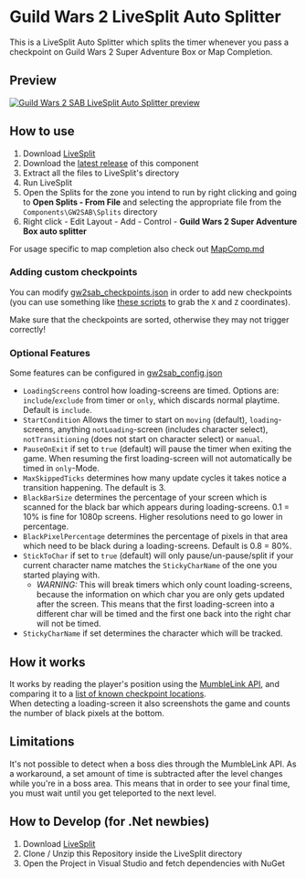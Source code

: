 ﻿# Guild Wars 2 LiveSplit Auto Splitter

This is a LiveSplit Auto Splitter which splits the timer whenever you pass a checkpoint on Guild Wars 2 Super Adventure Box or Map Completion.

## Preview
[![Guild Wars 2 SAB LiveSplit Auto Splitter preview](https://img.youtube.com/vi/NjD6sSjyNsU/0.jpg)](https://www.youtube.com/watch?v=NjD6sSjyNsU)

## How to use
1. Download [LiveSplit](https://livesplit.org/downloads)
2. Download the [latest release](https://github.com/Atlan-G/guildwars2-sab-autosplit/releases) of this component
3. Extract all the files to LiveSplit's directory
4. Run LiveSplit
5. Open the Splits for the zone you intend to run by right clicking and going to **Open Splits - From File** and selecting the appropriate file from the `Components\GW2SAB\Splits` directory
6. Right click - Edit Layout - Add - Control - **Guild Wars 2 Super Adventure Box auto splitter**

For usage specific to map completion also check out [MapComp.md](https://github.com/Atlan-G/guildwars2-sab-autosplit/blob/main/MapComp.md)

### Adding custom checkpoints
You can modify [gw2sab_checkpoints.json](https://github.com/Stonos/guildwars2-sab-autosplit/blob/master/LiveSplit.GW2SAB/gw2sab_checkpoints.json) in order to add new checkpoints (you can use something like [these scripts](https://github.com/Atlan-G/gw2-mumble-dev-scripts) to grab the `X` and `Z` coordinates).

Make sure that the checkpoints are sorted, otherwise they may not trigger correctly!

### Optional Features
Some features can be configured in [gw2sab_config.json](https://github.com/Atlan-G/guildwars2-sab-autosplit/blob/master/LiveSplit.GW2SAB/gw2sab_checkpoints.json)
- ``LoadingScreens`` control how loading-screens are timed. Options are: ``include``/``exclude`` from timer or ``only``, which discards normal playtime. Default is ``include``.
- ``StartCondition`` Allows the timer to start on ``moving`` (default), ``loading``-screens, anything ``notLoading``-screen (includes character select), ``notTransitioning`` (does not start on character select) or ``manual``.
- ``PauseOnExit`` if set to ``true`` (default) will pause the timer when exiting the game. When resuming the first loading-screen will not automatically be timed in ``only``-Mode.
- ``MaxSkippedTicks`` determines how many update cycles it takes notice a transition happening. The default is 3.
- ``BlackBarSize`` determines the percentage of your screen which is scanned for the black bar which appears during loading-screens. 0.1 = 10% is fine for 1080p screens. Higher resolutions need to go lower in percentage.
- ``BlackPixelPercentage`` determines the percentage of pixels in that area which need to be black during a loading-screens. Default is 0.8 = 80%.
- ``StickToChar`` if set to ``true`` (default) will only pause/un-pause/split if your current character name matches the ``StickyCharName`` of the one you started playing with.
    - *WARNING:* This will break timers which only count loading-screens, because the information on which char you are only gets updated after the screen. This means that the first loading-screen into a different char will be timed and the first one back into the right char will not be timed.
- ``StickyCharName`` if set determines the character which will be tracked.

## How it works
It works by reading the player's position using the [MumbleLink API](https://wiki.guildwars2.com/wiki/API:MumbleLink), and comparing it to a [list of known checkpoint locations](https://github.com/Stonos/guildwars2-sab-autosplit/blob/master/LiveSplit.GW2SAB/gw2sab_checkpoints.json).  
When detecting a loading-screen it also screenshots the game and counts the number of black pixels at the bottom.

## Limitations
It's not possible to detect when a boss dies through the MumbleLink API.
As a workaround, a set amount of time is subtracted after the level changes while you're in a boss area.
This means that in order to see your final time, you must wait until you get teleported to the next level.

## How to Develop (for .Net newbies)
1. Download [LiveSplit](https://livesplit.org/downloads)
2. Clone / Unzip this Repository inside the LiveSplit directory
3. Open the Project in Visual Studio and fetch dependencies with NuGet
